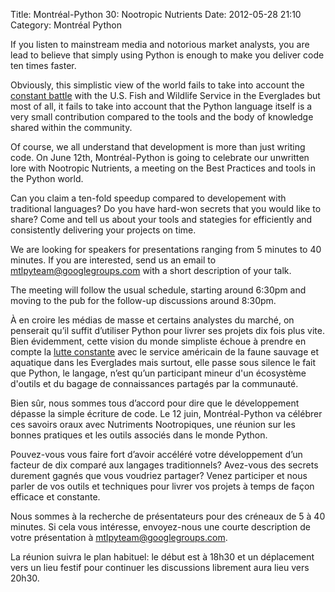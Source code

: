Title: Montréal-Python 30: Nootropic Nutrients
Date: 2012-05-28 21:10
Category: Montréal Python

<!--:en-->

If you listen to mainstream media and notorious market analysts, you are
lead to believe that simply using Python is enough to make you deliver
code ten times faster.

Obviously, this simplistic view of the world fails to take into account
the [constant battle][] with the U.S. Fish and Wildlife Service in the
Everglades but most of all, it fails to take into account that the
Python language itself is a very small contribution compared to the
tools and the body of knowledge shared within the community.

Of course, we all understand that development is more than just writing
code. On June 12th, Montréal-Python is going to celebrate our unwritten
lore with Nootropic Nutrients, a meeting on the Best Practices and tools
in the Python world.

Can you claim a ten-fold speedup compared to developement with
traditional languages? Do you have hard-won secrets that you would like
to share? Come and tell us about your tools and stategies for
efficiently and consistently delivering your projects on time.

We are looking for speakers for presentations ranging from 5 minutes to
40 minutes. If you are interested, send us an email to
[mtlpyteam@googlegroups.com][] with a short description of your talk.

The meeting will follow the usual schedule, starting around 6:30pm and
moving to the pub for the follow-up discussions around 8:30pm.

<!--:--><!--:fr-->

À en croire les médias de masse et certains analystes du marché, on
penserait qu’il suffit d’utiliser Python pour livrer ses projets dix
fois plus vite. Bien évidemment, cette vision du monde simpliste échoue
à prendre en compte la [lutte constante][constant battle] avec le
service américain de la faune sauvage et aquatique dans les Everglades
mais surtout, elle passe sous silence le fait que Python, le langage,
n’est qu’un participant mineur d'un écosystème d'outils et du bagage de
connaissances partagés par la communauté.

Bien sûr, nous sommes tous d’accord pour dire que le développement
dépasse la simple écriture de code. Le 12 juin, Montréal-Python va
célébrer ces savoirs oraux avec Nutriments Nootropiques, une réunion sur
les bonnes pratiques et les outils associés dans le monde Python.

Pouvez-vous vous faire fort d’avoir accéléré votre développement d’un
facteur de dix comparé aux langages traditionnels? Avez-vous des secrets
durement gagnés que vous voudriez partager? Venez participer et nous
parler de vos outils et techniques pour livrer vos projets à temps de
façon efficace et constante.

Nous sommes à la recherche de présentateurs pour des créneaux de 5 à 40
minutes. Si cela vous intéresse, envoyez-nous une courte description de
votre présentation à [mtlpyteam@googlegroups.com][].

La réunion suivra le plan habituel: le début est à 18h30 et un
déplacement vers un lieu festif pour continuer les discussions librement
aura lieu vers 20h30.

<!--:-->

</p>

  [constant battle]: http://www.usatoday.com/tech/science/environment/story/2012-01-30/pythons-florida-everglades/52893342/1
  [mtlpyteam@googlegroups.com]: mailto:mtlpyteam@googlegroups.com
